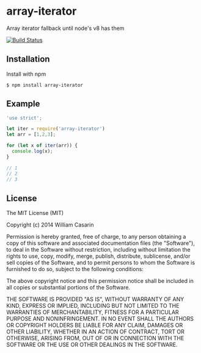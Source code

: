 
# array-iterator

  Array iterator fallback until node's v8 has them

  [![Build Status](https://travis-ci.org/jb55/array-iterator.png)](https://travis-ci.org/jb55/array-iterator)

## Installation

  Install with npm

    $ npm install array-iterator

## Example

```js
'use strict';

let iter = require('array-iterator')
let arr = [1,2,3];

for (let x of iter(arr)) {
  console.log(x);
}

// 1
// 2
// 3

```

## License

  The MIT License (MIT)

  Copyright (c) 2014 William Casarin

  Permission is hereby granted, free of charge, to any person obtaining a copy
  of this software and associated documentation files (the "Software"), to deal
  in the Software without restriction, including without limitation the rights
  to use, copy, modify, merge, publish, distribute, sublicense, and/or sell
  copies of the Software, and to permit persons to whom the Software is
  furnished to do so, subject to the following conditions:

  The above copyright notice and this permission notice shall be included in
  all copies or substantial portions of the Software.

  THE SOFTWARE IS PROVIDED "AS IS", WITHOUT WARRANTY OF ANY KIND, EXPRESS OR
  IMPLIED, INCLUDING BUT NOT LIMITED TO THE WARRANTIES OF MERCHANTABILITY,
  FITNESS FOR A PARTICULAR PURPOSE AND NONINFRINGEMENT. IN NO EVENT SHALL THE
  AUTHORS OR COPYRIGHT HOLDERS BE LIABLE FOR ANY CLAIM, DAMAGES OR OTHER
  LIABILITY, WHETHER IN AN ACTION OF CONTRACT, TORT OR OTHERWISE, ARISING FROM,
  OUT OF OR IN CONNECTION WITH THE SOFTWARE OR THE USE OR OTHER DEALINGS IN
  THE SOFTWARE.
